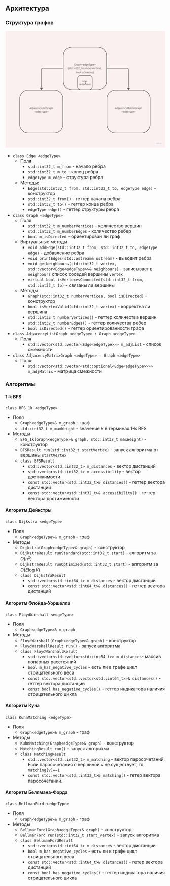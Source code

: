 ## Архитектура

### Структура графов
![Структура графов](./images/arc.png?raw=true)

- `class Edge <edgeType>`
    - Поля
      - `std::int32_t m_from` - начало ребра
      - `std::int32_t m_to` - конец ребра
      - `edgeType m_edge` - структура ребра
    - Методы:
      - `Edge(std::int32_t from, std::int32_t to, edgeType edge)` - конструктор
      - `std::int32_t from()` - геттер начала ребра
      - `std::int32_t to()` - геттер конца ребра
      - `edgeType edge()` - геттер структуры ребра
- `class Graph <edgeType>`
  - Поля
    - `std::int32_t m_numberVertices` - количество вершин
    - `std::int32_t m_numberEdges` - количество ребер
    - `bool m_isDirected` - ориентирован ли граф
  - Виртуальные методы
    - `void addEdge(std::int32_t from, std::int32_t to, edgeType edge)` - добавление ребра
    - `void printEdges(std::ostream& ostream)` - выводит ребра
    - `void getNeighbours(std::int32_t vertex,
      std::vector<Edge<edgeType>>& neighbours)` - записывает в `neighbours` список соседей вершины `vertex`
    - `virtual bool isVertexesConnected(std::int32_t from, std::int32_t to)` - связаны ли вершины
  - Методы
    - `Graph(std::int32_t numberVertices, bool isDirected)` - конструктор
    - `bool isVertexValid(std::int32_t vertex)` - корректна ли вершина
    - `std::int32_t numberVertices()` - геттер количества вершин
    - `std::int32_t numberEdges()` - геттер количества ребер
    - `bool isDirected()` - геттер ориентированности графа
- `class AdjacencyListGraph <edgeType> : Graph <edgeType>`
  - Поля
    - `std::vector<std::vector<Edge<edgeType>>> m_adjList` - список смежности
- `class AdjacencyMatrixGraph <edgeType> : Graph <edgeType>`
  - Поля:
    - `std::vector<std::vector<std::optional<Edge<edgeType>>>> m_adjMatrix` - матрица смежности

### Алгоритмы

#### 1-k BFS
`class BFS_1k <edgeType>`
- Поля
  - `Graph<edgeType>& m_graph` - граф
  - `std::int32_t m_maxWeight` - значение k в терминах 1-k BFS
- Методы
  - `BFS_1k(Graph<edgeType>& graph, std::int32_t maxWeight)` - конструктор
  - `BFSResult run(std::int32_t startVertex)` - запуск алгоритма от вершины `startVertex`
  - `class BFSResult`
    - `std::vector<std::int32_t> m_distances` - вектор дистанций
    - `std::vector<std::int32_t> m_accessibility` - вектор достижимости
    - `const std::vector<std::int32_t>& distances()` - геттер вектора дистанций
    - `const std::vector<std::int32_t>& accessibility()` - геттер вектора достижимости

#### Алгоритм Дейкстры
`class Dijkstra <edgeType>`
- Поля
  - `Graph<edgeType>& m_graph` - граф
- Методы
  - `Dijkstra(Graph<edgeType>& graph)` - конструктор 
  - `DijkstraResult runStandard(std::int32_t start)` - алгоритм за $O(n^2)$
  - `DijkstraResult runOptimized(std::int32_t start)` - алгоритм за $O(E\log⁡V)$
  - `class DijkstraResult`
    - `std::vector<std::int64_t> m_distances` - вектор дистанций
    - `const std::vector<std::int64_t>& distances()` - геттер вектора дистанций

#### Алгоритм Флойда-Уоршелла
`class FloydWarshall <edgeType>`
- Поля
  - `Graph<edgeType>& m_graph`
- Методы
  - `FloydWarshall(Graph<edgeType>& graph)` - конструктор
  - `FloydWarshallResult run()` - запуск алгоритма
  - `class FloydWarshallResult`
    - `std::vector<std::vector<std::int64_t>> m_distances`- массив попарных расстояний
    - `bool m_has_negative_cycles` - есть ли в графе цикл отрицательного веса
    - `const std::vector<std::vector<std::int64_t>>& distances()` - геттер вектора дистанций
    - `const bool has_negative_cycles()` - геттер индикатора наличия отрицательного цикла

#### Алгоритм Куна
`class KuhnMatching <edgeType>`
- Поля
  - `Graph<edgeType>& m_graph` - граф
- Методы
  - `KuhnMatching(Graph<edgeType>& graph)` - конструктор
  - `MatchingResult run()` - запуск алгоритма
  - `class MatchingResult`
    - `std::vector<std::int32_t> m_matching` - вектор паросочетаний. Если паросочетания с вершиной `v` не существует, то `matching[v]=−1`
    - `const std::vector<std::int32_t>& matching()` - гетер вектора паросочетаний.
  
#### Алгоритм Беллмана-Форда
`class BellmanFord <edgeType>`
- Поля
  - `Graph<edgeType>& m_graph` - граф
- Методы
  - `BellmanFord(Graph<edgeType>& graph)` - конструктор
  - `BellmanFord run(std::int32_t start_vertex)` - запуск алгоритма
  - `class BellmanFordResult`
    - `std::vector<std::int64_t> m_distances` - вектор дистанций
    - `bool m_has_negative_cycles` - есть ли в графе цикл отрицательного веса
    - `const std::vector<std::int64_t>& distances()` - гетер вектора дистанций
    - `const bool has_negative_cycles()` - геттер индикатора наличия отрицательного цикла